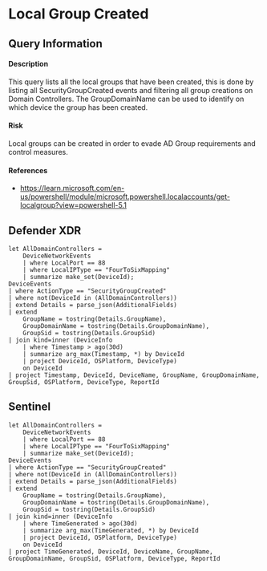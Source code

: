 # Local Group Created

## Query Information

#### Description
This query lists all the local groups that have been created, this is done by listing all SecurityGroupCreated events and filtering all group creations on Domain Controllers. The GroupDomainName can be used to identify on which device the group has been created.

#### Risk
Local groups can be created in order to evade AD Group requirements and control measures.

#### References
- https://learn.microsoft.com/en-us/powershell/module/microsoft.powershell.localaccounts/get-localgroup?view=powershell-5.1

## Defender XDR
```KQL
let AllDomainControllers =
    DeviceNetworkEvents
    | where LocalPort == 88
    | where LocalIPType == "FourToSixMapping"
    | summarize make_set(DeviceId);
DeviceEvents
| where ActionType == "SecurityGroupCreated"
| where not(DeviceId in (AllDomainControllers))
| extend Details = parse_json(AdditionalFields)
| extend
    GroupName = tostring(Details.GroupName),
    GroupDomainName = tostring(Details.GroupDomainName),
    GroupSid = tostring(Details.GroupSid)
| join kind=inner (DeviceInfo
    | where Timestamp > ago(30d)
    | summarize arg_max(Timestamp, *) by DeviceId
    | project DeviceId, OSPlatform, DeviceType)
    on DeviceId
| project Timestamp, DeviceId, DeviceName, GroupName, GroupDomainName, GroupSid, OSPlatform, DeviceType, ReportId
```
## Sentinel
```KQL
let AllDomainControllers =
    DeviceNetworkEvents
    | where LocalPort == 88
    | where LocalIPType == "FourToSixMapping"
    | summarize make_set(DeviceId);
DeviceEvents
| where ActionType == "SecurityGroupCreated"
| where not(DeviceId in (AllDomainControllers))
| extend Details = parse_json(AdditionalFields)
| extend
    GroupName = tostring(Details.GroupName),
    GroupDomainName = tostring(Details.GroupDomainName),
    GroupSid = tostring(Details.GroupSid)
| join kind=inner (DeviceInfo
    | where TimeGenerated > ago(30d)
    | summarize arg_max(TimeGenerated, *) by DeviceId
    | project DeviceId, OSPlatform, DeviceType)
    on DeviceId
| project TimeGenerated, DeviceId, DeviceName, GroupName, GroupDomainName, GroupSid, OSPlatform, DeviceType, ReportId
```
